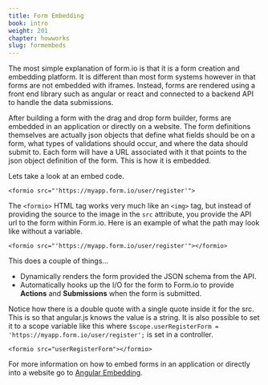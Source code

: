 ```yaml
---
title: Form Embedding
book: intro
weight: 201
chapter: howworks
slug: formembeds
---
```

The most simple explanation of form.io is that it is a form creation and embedding platform. It is different than most form systems however in that forms are not embedded with iframes. Instead, forms are rendered using a front end library such as angular or react and connected to a backend API to handle the data submissions. 

After building a form with the drag and drop form builder, forms are embedded in an application or directly on a website. The form definitions themselves are actually json objects that define what fields should be on a form, what types of validations should occur, and where the data should submit to. Each form will have a URL associated with it that points to the json object definition of the form. This is how it is embedded.

Lets take a look at an embed code.

```<formio src="'https://myapp.form.io/user/register'">```

The ```<formio>``` HTML tag works very much like an ```<img>``` tag, but instead of providing the source to the image in the ```src``` attribute, you provide the API url to the form within Form.io. Here is an example of what the path may look like without a variable.

```<formio src="'https://myapp.form.io/user/register'"></formio>```

This does a couple of things...

  - Dynamically renders the form provided the JSON schema from the API.
  - Automatically hooks up the I/O for the form to Form.io to provide **Actions** and **Submissions** when the form is submitted.
  
Notice how there is a double quote with a single quote inside it for the src. This is so that angular.js knows the value is a string. It is also possible to set it to a scope variable like this where ```$scope.userRegisterForm = 'https://myapp.form.io/user/register';``` is set in a controller.

```<formio src="userRegisterForm"></formio>```

For more information on how to embed forms in an application or directly into a website go to [Angular Embedding](/api/#angular/).